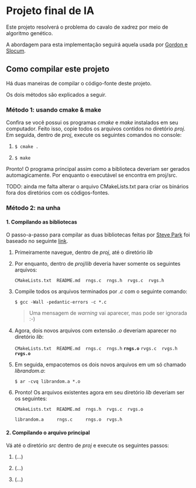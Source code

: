 # Projeto final de IA

Este projeto resolverá o problema do cavalo de xadrez por meio de algoritmo genético.

A abordagem para esta implementação seguirá aquela usada por [Gordon e Slocum](http://ieeexplore.ieee.org/stamp/stamp.jsp?tp=&arnumber=1331065&isnumber=29392).


## Como compilar este projeto

Há duas maneiras de compilar o código-fonte deste projeto.

Os dois métodos são explicados a seguir.

### Método 1: usando cmake & make

Confira se você possui os programas *cmake* e *make* instalados em seu computador. Feito isso, copie todos os arquivos contidos no diretório _proj_. Em seguida, dentro de _proj_, execute os seguintes comandos no console:

1. `$ cmake .`

2. `$ make`

Pronto! O programa principal assim como a biblioteca deveriam ser gerados automagicamente. Por enquanto o executável se encontra em proj/src.

TODO: ainda me falta alterar o arquivo CMakeLists.txt para criar os binários fora dos diretórios com os códigos-fontes.

### Método 2: na unha

#### 1. Compilando as bibliotecas

O passo-a-passo para compilar as duas bibliotecas feitas por [Steve Park](http://www.cs.wm.edu/~va/software/park/park.html) foi baseado no seguinte [link](http://www.cs.dartmouth.edu/~campbell/cs50/buildlib.html).

1. Primeiramente navegue, dentro de _proj_, até o diretório _lib_

2. Por enquanto, dentro de _proj_/_lib_ deveria haver somente os seguintes arquivos:

	`CMakeLists.txt  README.md  rngs.c  rngs.h  rvgs.c  rvgs.h`

3. Compile todos os arquivos terminados por _.c_ com o seguinte comando:

	`$ gcc -Wall -pedantic-errors -c *.c`

	> Uma mensagem de _warning_ vai aparecer, mas pode ser ignorada :-)

4. Agora, dois novos arquivos com extensão _.o_ deveriam aparecer no diretório _lib_:

	`CMakeLists.txt  README.md  rngs.c  rngs.h` **`rngs.o`**  `rvgs.c  rvgs.h`  **`rvgs.o`**

5. Em seguida, empacotemos os dois novos arquivos em um só chamado _librandom.a_:

	`$ ar -cvq librandom.a *.o`

6. Pronto! Os arquivos existentes agora em seu diretório _lib_ deveriam ser os seguintes:

	`CMakeLists.txt  README.md  rngs.h  rvgs.c  rvgs.o`

	`librandom.a     rngs.c     rngs.o  rvgs.h`

#### 2. Compilando o arquivo principal

Vá até o diretório _src_ dentro de _proj_ e execute os seguintes passos:

1. (...)

2. (...)

3. (...)
